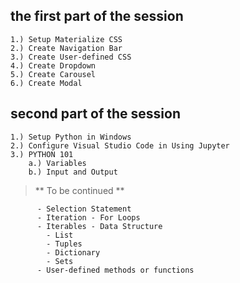 ## the first part of the session

```
1.) Setup Materialize CSS
2.) Create Navigation Bar
3.) Create User-defined CSS
4.) Create Dropdown
5.) Create Carousel
6.) Create Modal

```

## second part of the session
```
1.) Setup Python in Windows
2.) Configure Visual Studio Code in Using Jupyter
3.) PYTHON 101
	a.) Variables
	b.) Input and Output	
```

 > ** To be continued **
            
          - Selection Statement 	
          - Iteration - For Loops
          - Iterables - Data Structure
            - List
            - Tuples
            - Dictionary
            - Sets
          - User-defined methods or functions	

